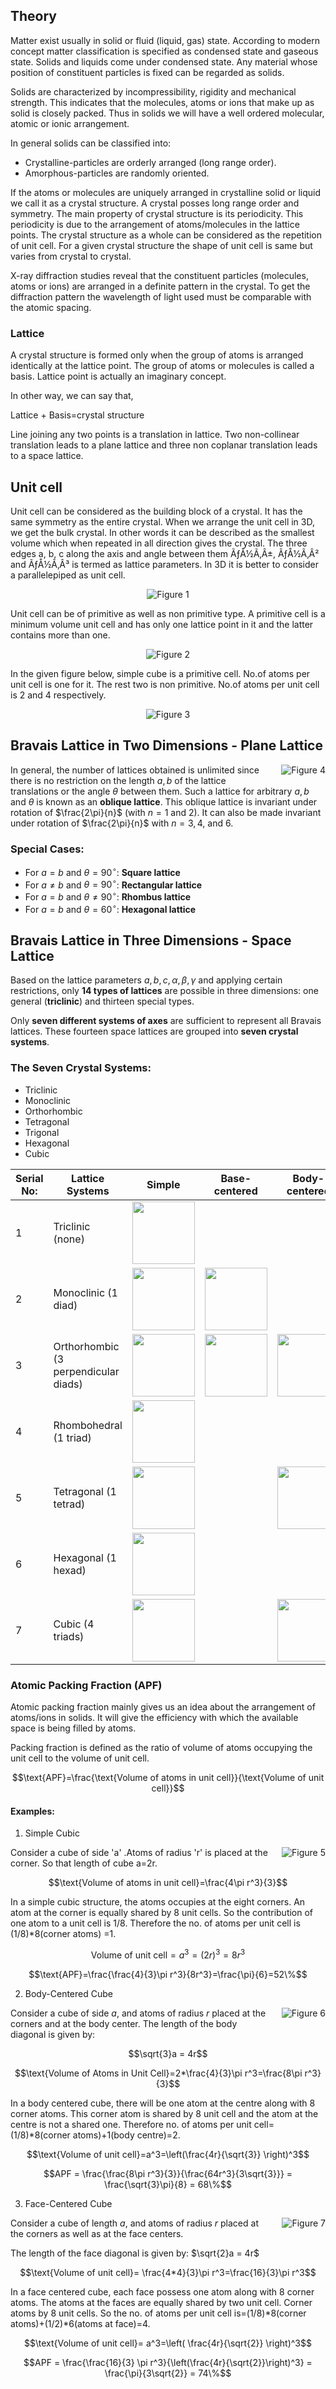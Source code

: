 ## Theory 

Matter exist usually in solid or fluid (liquid, gas) state. According to modern concept matter classification is specified as condensed state and gaseous state. Solids and liquids come under condensed state. Any material whose position of constituent particles is fixed can be regarded as solids.

 

Solids are characterized by incompressibility, rigidity and mechanical strength. This indicates that the molecules, atoms or ions that make up as solid is closely packed. Thus in solids we will have a well ordered molecular, atomic or ionic arrangement.

In general solids can be classified into:

 

- Crystalline-particles are orderly arranged (long range order).
- Amorphous-particles are randomly oriented.
 

If the atoms or molecules are uniquely arranged in crystalline solid or liquid we call it as a crystal structure. A crystal posses long range order and symmetry. The main property of crystal structure is its periodicity. This periodicity is due to the arrangement of atoms/molecules in the lattice points. The crystal structure as a whole can be considered as the repetition of unit cell. For a given crystal structure the shape of unit cell is same but varies from crystal to crystal.

 

X-ray diffraction studies reveal that the constituent particles (molecules, atoms or ions) are arranged in a definite pattern in the crystal. To get the diffraction pattern the wavelength of light used must be comparable with the atomic spacing.

### Lattice
 

A crystal structure is formed only when the group of atoms is arranged identically at the lattice point. The group of atoms or molecules is called a basis. Lattice point is actually an imaginary concept.


 

 

In other way, we can say that,

Lattice + Basis=crystal structure

 

Line joining any two points is a translation in lattice. Two non-collinear translation leads to a plane lattice and three non coplanar translation leads to a space lattice.

## Unit cell
 

Unit cell can be considered as the building block of a crystal. It has the same symmetry as the entire crystal. When we arrange the unit cell in 3D, we get the bulk crystal. In other words it can be described as the smallest volume which when repeated in all direction gives the crystal. The three edges a, b, c along the axis and angle between them ÃƒÅ½Ã‚Â±, ÃƒÅ½Ã‚Â² and ÃƒÅ½Ã‚Â³ is termed as lattice parameters. In 3D it is better to consider a parallelepiped as unit cell.

 
<div style="display: block; margin-left: auto; margin-right: auto; text-align: center; width: fit-content;"><img src="./images/figure1.jpg" alt="Figure 1" style="max-width: 300px; height: auto;"><p style="text-align: center; font-size: smaller; font-style: italic;"> </p></div>



Unit cell can be of primitive as well as non primitive type. A primitive cell is a minimum volume unit cell and has only one lattice point in it and the latter contains more than one.

<div style="display: block; margin-left: auto; margin-right: auto; text-align: center; width: fit-content;"><img src="./images/figure2.jpg" alt="Figure 2" style="max-width: 300px; height: auto;"><p style="text-align: center; font-size: smaller; font-style: italic;"> </p></div>

In the given figure below, simple cube is a primitive cell. No.of atoms per unit cell is one for it. The rest two is non primitive. No.of atoms per unit cell is 2 and 4 respectively.

<div style="display: block; margin-left: auto; margin-right: auto; text-align: center; width: fit-content;"><img src="./images/figure3.jpg" alt="Figure 3" style="max-width: 600px; height: auto;"><p style="text-align: center; font-size: smaller; font-style: italic;"> </p></div>


## Bravais Lattice in Two Dimensions - Plane Lattice

<div style="float: right; margin-left: 20px;"> <img src="./images/figure4.jpg" alt="Figure 4" style="max-width: 200px; height: auto;"> <p style="text-align: center; font-size: smaller; font-style: italic;"></p> </div>


In general, the number of lattices obtained is unlimited since there is no restriction on the length $a, b$ of the lattice translations or the angle $\theta$ between them. Such a lattice for arbitrary $a, b$ and $\theta$ is known as an **oblique lattice**. This oblique lattice is invariant under rotation of $\frac{2\pi}{n}$ (with $n = 1$ and $2$). It can also be made invariant under rotation of $\frac{2\pi}{n}$ with $n = 3, 4,$ and $6$.

### Special Cases:

- For $a = b$ and $\theta = 90^\circ$: **Square lattice**
- For $a \ne b$ and $\theta = 90^\circ$: **Rectangular lattice**
- For $a = b$ and $\theta \ne 90^\circ$: **Rhombus lattice**
- For $a = b$ and $\theta = 60^\circ$: **Hexagonal lattice**


## Bravais Lattice in Three Dimensions - Space Lattice

Based on the lattice parameters $a, b, c, \alpha, \beta, \gamma$ and applying certain restrictions, only **14 types of lattices** are possible in three dimensions: one general (**triclinic**) and thirteen special types.

Only **seven different systems of axes** are sufficient to represent all Bravais lattices. These fourteen space lattices are grouped into **seven crystal systems**.

### The Seven Crystal Systems:

- Triclinic  
- Monoclinic  
- Orthorhombic  
- Tetragonal  
- Trigonal  
- Hexagonal  
- Cubic


<table cellpadding="5" cellspacing="0">
  <thead>
    <tr>
      <th>Serial No:</th>
      <th>Lattice Systems</th>
      <th>Simple</th>
      <th>Base-centered</th>
      <th>Body-centered</th>
      <th>Face-centered</th>
      <th>Example</th>
    </tr>
  </thead>
  <tbody>
    <tr>
      <td>1</td>
      <td>Triclinic (none)</td>
      <td><img src="./images/t11.bmp" width="100px"></td>
      <td></td>
      <td></td>
      <td></td>
      <td>CuSO₄·5H₂O, K₂Cr₂O₇</td>
    </tr>
    <tr>
      <td>2</td>
      <td>Monoclinic (1 diad)</td>
      <td><img src="./images/t21.bmp" width="100px"></td>
      <td><img src="./images/t22.bmp" width="100px"></td>
      <td></td>
      <td></td>
      <td>CaSO₄·2H₂O, FeSO₄, Na₂SO₄</td>
    </tr>
    <tr>
      <td>3</td>
      <td>Orthorhombic (3 perpendicular diads)</td>
      <td><img src="./images/t31.bmp" width="100px"></td>
      <td><img src="./images/t32.bmp" width="100px"></td>
      <td><img src="./images/t33.bmp" width="100px"></td>
      <td><img src="./images/t34.bmp" width="100px"></td>
      <td>KNO₃, BaSO₄</td>
    </tr>
    <tr>
      <td>4</td>
      <td>Rhombohedral (1 triad)</td>
      <td><img src="./images/t41.bmp" width="100px"></td>
      <td></td>
      <td></td>
      <td></td>
      <td>As, Sb, Bi</td>
    </tr>
    <tr>
      <td>5</td>
      <td>Tetragonal (1 tetrad)</td>
      <td><img src="./images/t51.bmp" width="100px"></td>
      <td></td>
      <td><img src="./images/t53.bmp" width="100px"></td>
      <td></td>
      <td>TiO₂, SnO₂, NiSO₄</td>
    </tr>
    <tr>
      <td>6</td>
      <td>Hexagonal (1 hexad)</td>
      <td><img src="./images/t61.bmp" width="100px"></td>
      <td></td>
      <td></td>
      <td></td>
      <td>SiO₂, Zn, Mg, Cd</td>
    </tr>
    <tr>
      <td>7</td>
      <td>Cubic (4 triads)</td>
      <td><img src="./images/t71.bmp" width="100px"></td>
      <td></td>
      <td><img src="./images/t73.bmp" width="100px"></td>
      <td><img src="./images/t74.bmp" width="100px"></td>
      <td>Au, Cu, NaCl</td>
    </tr>
  </tbody>
</table>


### Atomic Packing Fraction (APF)
 

Atomic packing fraction mainly gives us an idea about the arrangement of atoms/ions in solids. It will give the efficiency with which the available space is being filled by atoms.


Packing fraction is defined as the ratio of volume of atoms occupying the unit cell to the volume of unit cell.

$$\text{APF}=\frac{\text{Volume of atoms in unit cell}}{\text{Volume of unit cell}}$$

#### Examples:

1.    Simple Cubic


<div style="float: right; margin-left: 20px;"> <img src="./images/figure5.jpg" alt="Figure 5" style="max-width: 250px; height: auto;"> <p style="text-align: center; font-size: smaller; font-style: italic;"></p> </div>


Consider a cube of side 'a' .Atoms of radius 'r' is placed at the corner. So that length of cube a=2r.

$$\text{Volume of atoms in unit cell}=\frac{4\pi r^3}{3}$$

In a simple cubic structure, the atoms occupies at the eight corners. An atom at the corner is equally shared by 8 unit cells. So the contribution of one atom to a unit cell is 1/8. Therefore the no. of atoms per unit cell is (1/8)*8(corner atoms) =1.

$$\text{Volume of unit cell}=a^3=(2r)^3 =8r^3$$

$$\text{APF}=\frac{\frac{4}{3}\pi r^3}{8r^3}=\frac{\pi}{6}=52\%$$

2. Body-Centered Cube

<div style="float: right; margin-left: 20px;"> <img src="./images/figure6.jpg" alt="Figure 6" style="max-width: 250px; height: auto;"> <p style="text-align: center; font-size: smaller; font-style: italic;"></p> </div>

Consider a cube of side $a$, and atoms of radius $r$ placed at the corners and at the body center. The length of the body diagonal is given by:

$$\sqrt{3}a = 4r$$

$$\text{Volume of Atoms in Unit Cell}=2*\frac{4}{3}\pi r^3=\frac{8\pi r^3}{3}$$

In a body centered cube, there will be one atom at the centre along with 8 corner atoms. This corner atom is shared by 8 unit cell and the atom at the centre is not a shared one. Therefore no. of atoms per unit cell= (1/8)*8(corner atoms)+1(body centre)=2.


$$\text{Volume of unit cell}=a^3=\left(\frac{4r}{\sqrt{3}} \right)^3$$

$$APF = \frac{\frac{8\pi r^3}{3}}{\frac{64r^3}{3\sqrt{3}}} = \frac{\sqrt{3}\pi}{8} = 68\%$$


3. Face-Centered Cube
<div style="float: right; margin-left: 20px;"> <img src="./images/figure7.jpg" alt="Figure 7" style="max-width: 250px; height: auto;"> <p style="text-align: center; font-size: smaller; font-style: italic;"></p> </div>

Consider a cube of length $a$, and atoms of radius $r$ placed at the corners as well as at the face centers.

The length of the face diagonal is given by: $\sqrt{2}a = 4r$

$$\text{Volume of unit cell}= \frac{4*4}{3}\pi r^3=\frac{16}{3}\pi r^3$$

In a face centered cube, each face possess one atom along with 8 corner atoms. The atoms at the faces are equally shared by two unit cell. Corner atoms by 8 unit cells. So the no. of atoms per unit cell is=(1/8)*8(corner atoms)+(1/2)*6(atoms at face)=4.

$$\text{Volume of unit cell}= a^3=\left( \frac{4r}{\sqrt{2}} \right)^3$$


$$APF = \frac{\frac{16}{3} \pi r^3}{\left(\frac{4r}{\sqrt{2}}\right)^3} = \frac{\pi}{3\sqrt{2}} = 74\%$$








